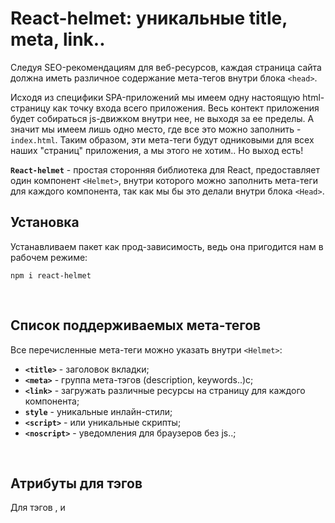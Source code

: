 # React-helmet: уникальные title, meta, link..

Следуя SEO-рекомендациям для веб-ресурсов, каждая страница сайта должна иметь различное содержание мета-тегов внутри блока `<head>`.

Исходя из специфики SPA-приложений мы имеем одну настоящую html-страницу как точку входа всего приложения. Весь контект приложения будет собираться js-движком внутри нее, не выходя за ее пределы. А значит мы имеем лишь одно место, где все это можно заполнить - `index.html`. Таким образом, эти мета-теги будут одниковыми для всех наших "страниц" приложения, а мы этого не хотим.. Но выход есть! 

__`React-helmet`__ - простая сторонняя библиотека для React, предоставляет один компонент `<Helmet>`, внутри которого можно заполнить мета-теги для каждого компонента, так как мы бы это делали внутри блока `<Head>`.

## Установка
Устанавливаем пакет как прод-зависимость, ведь она пригодится нам в рабочем режиме:  
```
npm i react-helmet
```

<br>

## Список поддерживаемых мета-тегов
Все перечисленные мета-теги можно указать внутри `<Helmet>`:  
* __`<title>`__ - заголовок вкладки;
* __`<meta>`__ - группа мета-тэгов (description, keywords..)c;
* __`<link>`__ - загружать различные ресурсы на страницу для каждого компонента;
* __`style`__ - уникальные инлайн-стили;
* __`<script>`__ - или уникальные скрипты;
* __`<noscript>`__ - уведомления для браузеров без js..;

<br>

## Атрибуты для тэгов
Для тэгов <html>, <body> и <title> можно задавать различные атрибуты в каждом новом вызове `<Helmet>`.

<br>

## Пример использования

```
import {Helmet} from "react-helmet";

const App = () => {
  const title = 'Я подставлюсь в title-тег!'
  return (
    <div className="application">
      <Helmet>
          <title>My {title}</title>
          <meta charSet="utf-8" />
          <link rel="canonical" href="http://mysite.com/example" />
      </Helmet>
      ...
    </div>
  )
}
```

<br>

## Важно: `<Helmet>` в дочерних компонентах
Вложенные вызовы `<Helmet>` перезаписывают тэги из внешнего вызова:  
1. Если в каком-либо компоненте произведен вызов и настрока `<Helmet>`;
2. И в любом из его дочерних компонентов произвелся его повторный вызов и настройка;
3. Итоговая html-страница будет сформирована из мета-тегов внешнего `<Helmet>`, но перезаписанного внутренним `<Helmet>`.

<br>

## Серверное использование
__[Подробнее в документации на Github](https://github.com/nfl/react-helmet)__
